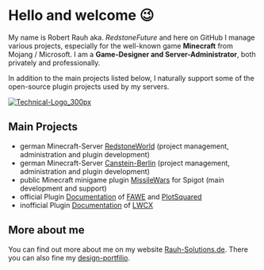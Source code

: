 # Hello and welcome :wink:

My name is Robert Rauh aka. _RedstoneFuture_ and here on GitHub I manage various projects, especially for the well-known game **Minecraft** from Mojang / Microsoft. I am a **Game-Designer and Server-Administrator**, both privately and professionally.

In addition to the main projects listed below, I naturally support some of the open-source plugin projects used by my servers.

[![Technical-Logo_300px](https://github.com/user-attachments/assets/2e77f73d-6a70-4930-af93-d22c81564c90)](#)

## Main Projects

- german Minecraft-Server [RedstoneWorld](https://redstoneworld.de) (project management, administration and plugin development)
- german Minecraft-Server [Canstein-Berlin](https://canstein-berlin.de) (project management, administration and plugin development)
- public Minecraft minigame plugin [MissileWars](/RedstoneFuture/missilewars) for Spigot (main development and support)
- official Plugin [Documentation](https://intellectualsites.gitbook.io) of [FAWE](https://www.spigotmc.org/resources/13932) and [PlotSquared](https://www.spigotmc.org/resources/77506)
- inofficial Plugin [Documentation](/RedstoneFuture/LWCX-Wiki-Rebuild/wiki) of [LWCX](https://www.spigotmc.org/resources/69551)

## More about me

You can find out more about me on my website [Rauh-Solutions.de](https://rauh-solutions.de). There you can also fine my [design-portfilio](https://rauh-solutions.de/portfolio).
